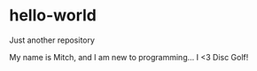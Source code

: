 # hello-world
Just another repository


My name is Mitch, and I am new to programming...
I <3 Disc Golf!

